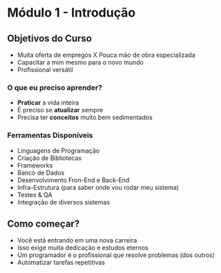 # Módulo 1 - Introdução

## Objetivos do Curso
- Muita oferta de empregos X Pouca mão de obra especializada
- Capacitar a mim mesmo para o novo mundo
- Profissional versátil

### O que eu preciso aprender?
- **Praticar** a vida inteira
- É preciso se **atualizar** sempre
- Precisa ter **conceitos** muito bem sedimentados

### Ferramentas Disponíveis
- Linguagens de Programação
- Criação de Bibliotecas
- Frameworks
- Banco de Dados
- Desenvolvimento Fron-End e Back-End
- Infra-Estrutura (para saber onde vou rodar meu sistema)
- Testes & QA
- Integração de diversos sistemas

## Como começar?
- Você está entrando em uma nova carreira
- Isso exige muita dedicação e estudos eternos
- Um programador é o profissional que resolve problemas (dos outros)
- Automatizar tarefas repetitivas